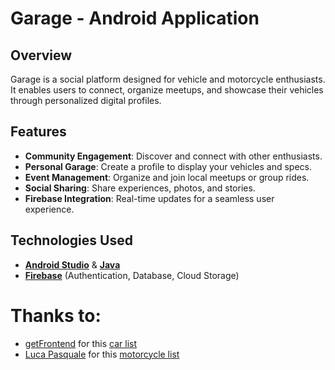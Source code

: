 # Garage - Android Application

## Overview
Garage is a social platform designed for vehicle and motorcycle enthusiasts. It enables users to connect, organize meetups, and showcase their vehicles through personalized digital profiles.

## Features
- **Community Engagement**: Discover and connect with other enthusiasts.
- **Personal Garage**: Create a profile to display your vehicles and specs.
- **Event Management**: Organize and join local meetups or group rides.
- **Social Sharing**: Share experiences, photos, and stories.
- **Firebase Integration**: Real-time updates for a seamless user experience.

## Technologies Used
- [**Android Studio**](https://developer.android.com/studio) & [**Java**](https://www.java.com)
- [**Firebase**](https://firebase.google.com) (Authentication, Database, Cloud Storage)

# Thanks to:

- [getFrontend](https://github.com/getFrontend) for
  this [car list](https://github.com/getFrontend/json-car-list)
- [Luca Pasquale](https://github.com/lucapsq) for
  this [motorcycle list](https://github.com/lucapsq/motorcycle-logos-dataset)